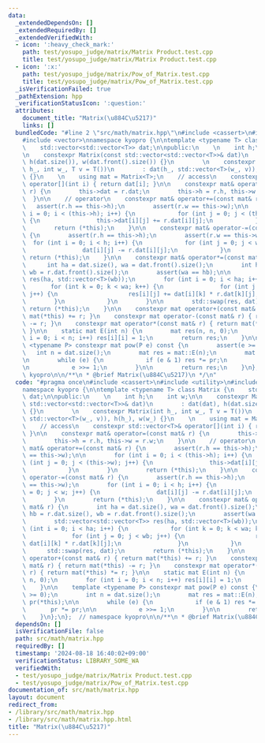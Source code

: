 ```yaml
---
data:
  _extendedDependsOn: []
  _extendedRequiredBy: []
  _extendedVerifiedWith:
  - icon: ':heavy_check_mark:'
    path: test/yosupo_judge/matrix/Matrix Product.test.cpp
    title: test/yosupo_judge/matrix/Matrix Product.test.cpp
  - icon: ':x:'
    path: test/yosupo_judge/matrix/Pow_of_Matrix.test.cpp
    title: test/yosupo_judge/matrix/Pow_of_Matrix.test.cpp
  _isVerificationFailed: true
  _pathExtension: hpp
  _verificationStatusIcon: ':question:'
  attributes:
    document_title: "Matrix(\u884C\u5217)"
    links: []
  bundledCode: "#line 2 \"src/math/matrix.hpp\"\n#include <cassert>\n#include <utility>\n\
    #include <vector>\nnamespace kyopro {\n\ntemplate <typename T> class Matrix {\n\
    \    std::vector<std::vector<T>> dat;\n\npublic:\n    \n    int h;\n    int w;\n\
    \n    constexpr Matrix(const std::vector<std::vector<T>>& dat)\n        : dat(dat),\
    \ h(dat.size()), w(dat.front().size()) {}\n        \n    constexpr Matrix(int\
    \ h_, int w_, T v = T())\n        : dat(h_, std::vector<T>(w_, v)), h(h_), w(w_)\
    \ {}\n    \n    using mat = Matrix<T>;\n    // access\n    constexpr std::vector<T>&\
    \ operator[](int i) { return dat[i]; }\n\n    constexpr mat& operator=(const mat&\
    \ r) {\n        this->dat = r.dat;\n        this->h = r.h, this->w = r.w;\n  \
    \  }\n\n    // operator\n    constexpr mat& operator+=(const mat& r) {\n     \
    \   assert(r.h == this->h);\n        assert(r.w == this->w);\n\n        for (int\
    \ i = 0; i < (this->h); i++) {\n            for (int j = 0; j < (this->w); j++)\
    \ {\n                this->dat[i][j] += r.dat[i][j];\n            }\n        }\n\
    \        return (*this);\n    }\n\n    constexpr mat& operator-=(const mat& r)\
    \ {\n        assert(r.h == this->h);\n        assert(r.w == this->w);\n      \
    \  for (int i = 0; i < h; i++) {\n            for (int j = 0; j < w; j++) {\n\
    \                dat[i][j] -= r.dat[i][j];\n            }\n        }\n       \
    \ return (*this);\n    }\n\n    constexpr mat& operator*=(const mat& r) {\n  \
    \      int ha = dat.size(), wa = dat.front().size();\n        int hb = r.dat.size(),\
    \ wb = r.dat.front().size();\n        assert(wa == hb);\n\n        std::vector<std::vector<T>>\
    \ res(ha, std::vector<T>(wb));\n        for (int i = 0; i < ha; i++) {\n     \
    \       for (int k = 0; k < wa; k++) {\n                for (int j = 0; j < wb;\
    \ j++) {\n                    res[i][j] += dat[i][k] * r.dat[k][j];\n        \
    \        }\n            }\n        }\n\n        std::swap(res, dat);\n       \
    \ return (*this);\n    }\n\n    constexpr mat operator+(const mat& r) { return\
    \ mat(*this) += r; }\n    constexpr mat operator-(const mat& r) { return mat(*this)\
    \ -= r; }\n    constexpr mat operator*(const mat& r) { return mat(*this) *= r;\
    \ }\n\n    static mat E(int n) {\n        mat res(n, n, 0);\n        for (int\
    \ i = 0; i < n; i++) res[i][i] = 1;\n        return res;\n    }\n\n    template\
    \ <typename P> constexpr mat pow(P e) const {\n        assert(e >= 0);\n     \
    \   int n = dat.size();\n        mat res = mat::E(n);\n        mat pr(*this);\n\
    \n        while (e) {\n            if (e & 1) res *= pr;\n            pr *= pr;\n\
    \n            e >>= 1;\n        }\n\n        return res;\n    }\n};\n};  // namespace\
    \ kyopro\n\n/**\n * @brief Matrix(\u884C\u5217)\n */\n"
  code: "#pragma once\n#include <cassert>\n#include <utility>\n#include <vector>\n\
    namespace kyopro {\n\ntemplate <typename T> class Matrix {\n    std::vector<std::vector<T>>\
    \ dat;\n\npublic:\n    \n    int h;\n    int w;\n\n    constexpr Matrix(const\
    \ std::vector<std::vector<T>>& dat)\n        : dat(dat), h(dat.size()), w(dat.front().size())\
    \ {}\n        \n    constexpr Matrix(int h_, int w_, T v = T())\n        : dat(h_,\
    \ std::vector<T>(w_, v)), h(h_), w(w_) {}\n    \n    using mat = Matrix<T>;\n\
    \    // access\n    constexpr std::vector<T>& operator[](int i) { return dat[i];\
    \ }\n\n    constexpr mat& operator=(const mat& r) {\n        this->dat = r.dat;\n\
    \        this->h = r.h, this->w = r.w;\n    }\n\n    // operator\n    constexpr\
    \ mat& operator+=(const mat& r) {\n        assert(r.h == this->h);\n        assert(r.w\
    \ == this->w);\n\n        for (int i = 0; i < (this->h); i++) {\n            for\
    \ (int j = 0; j < (this->w); j++) {\n                this->dat[i][j] += r.dat[i][j];\n\
    \            }\n        }\n        return (*this);\n    }\n\n    constexpr mat&\
    \ operator-=(const mat& r) {\n        assert(r.h == this->h);\n        assert(r.w\
    \ == this->w);\n        for (int i = 0; i < h; i++) {\n            for (int j\
    \ = 0; j < w; j++) {\n                dat[i][j] -= r.dat[i][j];\n            }\n\
    \        }\n        return (*this);\n    }\n\n    constexpr mat& operator*=(const\
    \ mat& r) {\n        int ha = dat.size(), wa = dat.front().size();\n        int\
    \ hb = r.dat.size(), wb = r.dat.front().size();\n        assert(wa == hb);\n\n\
    \        std::vector<std::vector<T>> res(ha, std::vector<T>(wb));\n        for\
    \ (int i = 0; i < ha; i++) {\n            for (int k = 0; k < wa; k++) {\n   \
    \             for (int j = 0; j < wb; j++) {\n                    res[i][j] +=\
    \ dat[i][k] * r.dat[k][j];\n                }\n            }\n        }\n\n  \
    \      std::swap(res, dat);\n        return (*this);\n    }\n\n    constexpr mat\
    \ operator+(const mat& r) { return mat(*this) += r; }\n    constexpr mat operator-(const\
    \ mat& r) { return mat(*this) -= r; }\n    constexpr mat operator*(const mat&\
    \ r) { return mat(*this) *= r; }\n\n    static mat E(int n) {\n        mat res(n,\
    \ n, 0);\n        for (int i = 0; i < n; i++) res[i][i] = 1;\n        return res;\n\
    \    }\n\n    template <typename P> constexpr mat pow(P e) const {\n        assert(e\
    \ >= 0);\n        int n = dat.size();\n        mat res = mat::E(n);\n        mat\
    \ pr(*this);\n\n        while (e) {\n            if (e & 1) res *= pr;\n     \
    \       pr *= pr;\n\n            e >>= 1;\n        }\n\n        return res;\n\
    \    }\n};\n};  // namespace kyopro\n\n/**\n * @brief Matrix(\u884C\u5217)\n */"
  dependsOn: []
  isVerificationFile: false
  path: src/math/matrix.hpp
  requiredBy: []
  timestamp: '2024-08-18 16:40:02+09:00'
  verificationStatus: LIBRARY_SOME_WA
  verifiedWith:
  - test/yosupo_judge/matrix/Matrix Product.test.cpp
  - test/yosupo_judge/matrix/Pow_of_Matrix.test.cpp
documentation_of: src/math/matrix.hpp
layout: document
redirect_from:
- /library/src/math/matrix.hpp
- /library/src/math/matrix.hpp.html
title: "Matrix(\u884C\u5217)"
---
```

